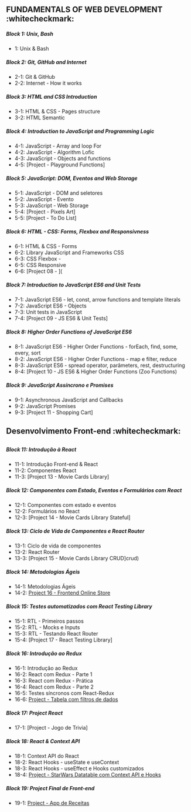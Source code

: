 ## FUNDAMENTALS OF WEB DEVELOPMENT :whitecheckmark:

##### Block 1: Unix, Bash

- 1: Unix & Bash 

##### Block 2: Git, GitHub and Internet

-  2-1: Git & GitHub 
-  2-2: Internet - How it works

##### Block 3:  HTML and CSS Introduction

- 3-1: HTML & CSS - Pages structure
- 3-2: HTML Semantic

##### Block 4:  Introduction to JavaScript and Programming Logic

- 4-1: JavaScript - Array and loop For
- 4-2: JavaScript - Algorithm Lofic
- 4-3: JavaScript - Objects and functions
- 4-5: [Project - Playground Functions]

##### Block 5: JavaScript: DOM, Eventos and Web Storage

- 5-1: JavaScript - DOM and seletores
- 5-2: JavaScript - Evento
- 5-3: JavaScript - Web Storage
- 5-4: [Project  - Pixels Art]
- 5-5: [Project - To Do List]

##### Block 6: HTML - CSS: Forms, Flexbox and Responsivness

- 6-1: HTML & CSS - Forms
- 6-2: Library JavaScript and Frameworks CSS
- 6-3: CSS Flexbox -
- 6-5: CSS Responsive
- 6-6: [Project 08 - ](

##### Block 7: Introduction to JavaScript ES6 and Unit Tests

- 7-1: JavaScript ES6 - let, const, arrow functions and template literals
- 7-2: JavaScript ES6 - Objects
- 7-3: Unit tests in JavaScript
- 7-4: [Project 09 - JS ES6 & Unit Tests]

##### Block 8: Higher Order Functions of JavaScript ES6

- 8-1: JavaScript ES6 - Higher Order Functions - forEach, find, some, every, sort
- 8-2: JavaScript ES6 - Higher Order Functions - map e filter, reduce
- 8-3: JavaScript ES6 - spread operator, parâmeters, rest, destructuring
- 8-4: [Project 10 - JS ES6 & Higher Order Functions (Zoo Functions)

##### Block 9: JavaScript Assíncrono e Promises

- 9-1: Asynchronous JavaScript and Callbacks
- 9-2: JavaScript Promises
- 9-3: [Project 11 - Shopping Cart]


##
## Desenvolvimento Front-end :whitecheckmark:
##

##### Block 11: Introdução à React

- 11-1: Introdução Front-end & React
- 11-2: Componentes React
- 11-3: [Project 13 - Movie Cards Library]

##### Block 12: Componentes com Estado, Eventos e Formulários com React

- 12-1: Componentes com estado e eventos
- 12-2: Formulários no React
- 12-3: [Project 14 - Movie Cards Library Stateful]
##### Block 13: Ciclo de Vida de Componentes e React Router

- 13-1: Ciclo de vida de componentes
- 13-2: React Router
- 13-3: [Project 15 - Movie Cards Library CRUD]crud)

##### Block 14: Metodologias Ágeis

- 14-1: Metodologias Ágeis
- 14-2: [Project 16 - Frontend Online Store]()

##### Block 15: Testes automatizados com React Testing Library

- 15-1: RTL - Primeiros passos
- 15-2: RTL - Mocks e Inputs
- 15-3: RTL - Testando React Router
- 15-4: [Project 17 - React Testing Library]

##### Block 16: Introdução ao Redux

- 16-1: Introdução ao Redux
- 16-2: React com Redux - Parte 1
- 16-3: React com Redux - Prática
- 16-4: React com Redux - Parte 2
- 16-5: Testes síncronos com React-Redux
- 16-6: [Project - Tabela com filtros de dados]()

##### Block 17: Project React

- 17-1: [Project - Jogo de Trivia]

##### Block 18: React & Context API

- 18-1: Context API do React
- 18-2: React Hooks - useState e useContext
- 18-3: React Hooks - useEffect e Hooks customizados
- 18-4: [Project - StarWars Datatable com Context API e Hooks]()

##### Block 19: Project Final de Front-end

- 19-1: [Project - App de Receitas]()
